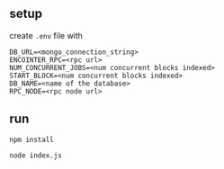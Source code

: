 ## setup
create `.env` file with 

```
DB_URL=<mongo_connection_string>
ENCOINTER_RPC=<rpc url>
NUM_CONCURRENT_JOBS=<num concurrent blocks indexed>
START_BLOCK=<num concurrent blocks indexed>
DB_NAME=<name of the database>
RPC_NODE=<rpc node url>
```

## run

`npm install` 

`node index.js` 

